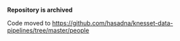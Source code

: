 **Repository is archived**

Code moved to https://github.com/hasadna/knesset-data-pipelines/tree/master/people

